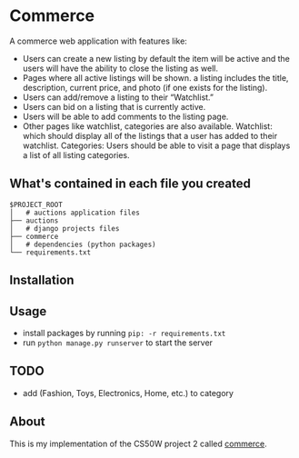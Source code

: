 # Commerce

A commerce web application with features like:

* Users can create a new listing by default the item will be active and the users will have the ability to close the listing as well.
* Pages where all active listings will be shown. a listing includes the title, description, current price, and photo (if one exists for the listing).
* Users can add/remove a listing to their “Watchlist.”
* Users can bid on a listing that is currently active.
* Users will be able to add comments to the listing page.
* Other pages like watchlist, categories are also available.
Watchlist: which should display all of the listings that a user has added to their watchlist.
Categories: Users should be able to visit a page that displays a list of all listing categories.

## What's contained in each file you created

```
$PROJECT_ROOT
│   # auctions application files
├── auctions
│   # django projects files
├── commerce
│   # dependencies (python packages)
└── requirements.txt
```


## Installation


## Usage

* install packages by running `pip: -r requirements.txt`
* run `python manage.py runserver` to start the server


## TODO

* add (Fashion, Toys, Electronics, Home, etc.) to category

## About

This is my implementation of the CS50W project 2 called [commerce](https://cs50.harvard.edu/web/2020/projects/2/commerce/).

